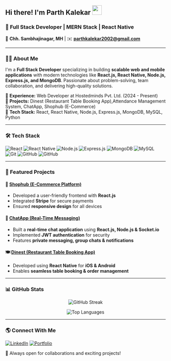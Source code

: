 ## Hi there! I'm Parth Kalekar  <img src="https://media.giphy.com/media/hvRJCLFzcasrR4ia7z/giphy.gif" width="30px">


### 🚀 Full Stack Developer | MERN Stack | React Native

📍 **Chh. Sambhajinagar, MH** | ✉️ **parthkalekar2002@gmail.com** 

---

### 👨‍💻 About Me
I'm a **Full Stack Developer** specializing in building **scalable web and mobile applications** with modern technologies like **React.js, React Native, Node.js, Express.js, and MongoDB**. Passionate about problem-solving, team collaboration, and delivering high-quality solutions.

🔹 **Experience:** Web Developer at Hostedminds Pvt. Ltd. (2024 - Present)  
🔹 **Projects:** Dinest (Restaurant Table Booking App),Attendance Management System,  ChatApp, Shophub (E-Commerce)  
🔹 **Tech Stack:** React, React Native, Node.js, Express.js, MongoDB, MySQL, Python 

---

### 🛠 Tech Stack

![React](https://img.shields.io/badge/React-61DAFB?style=for-the-badge&logo=react&logoColor=white)
![React Native](https://img.shields.io/badge/React_Native-61DAFB?style=for-the-badge&logo=react&logoColor=white)
![Node.js](https://img.shields.io/badge/Node.js-339933?style=for-the-badge&logo=node.js&logoColor=white)
![Express.js](https://img.shields.io/badge/Express.js-000000?style=for-the-badge&logo=express&logoColor=white)
![MongoDB](https://img.shields.io/badge/MongoDB-47A248?style=for-the-badge&logo=mongodb&logoColor=white)
![MySQL](https://img.shields.io/badge/MySQL-4479A1?style=for-the-badge&logo=mysql&logoColor=white)
![Git](https://img.shields.io/badge/Git-F05032?style=for-the-badge&logo=git&logoColor=white)
![GitHub](https://img.shields.io/badge/GitHub-181717?style=for-the-badge&logo=github&logoColor=white)
![GitHub](https://img.shields.io/badge/Python-181717?style=for-the-badge&logo=python&logoColor=white)

---

### 📌 Featured Projects

#### 🚀 [Shophub (E-Commerce Platform)](https://github.com/parthkalekar/shophub-frontend)
- Developed a user-friendly frontend with **React.js**
- Integrated **Stripe** for secure payments
- Ensured **responsive design** for all devices

#### 💬 [ChatApp (Real-Time Messaging)](https://github.com/your-username/chatapp)
- Built a **real-time chat application** using **React.js, Node.js & Socket.io**
- Implemented **JWT authentication** for security
- Features **private messaging, group chats & notifications**

#### 🍽️ [Dinest (Restaurant Table Booking App)](https://github.com/your-username/dinest)
- Developed using **React Native** for **iOS & Android**
- Enables **seamless table booking & order management**

---

### 📊 GitHub Stats
<p align="center">
  <img src="https://github-readme-streak-stats.herokuapp.com/?user=parthkalekar&theme=tokyonight" alt="GitHub Streak" />
</p>

<p align="center">
  <img src="https://github-readme-stats.vercel.app/api/top-langs/?username=parthkalekar&layout=compact&theme=tokyonight" alt="Top Languages" />
</p>

---

### 🌎 Connect With Me
[![LinkedIn](https://img.shields.io/badge/LinkedIn-0A66C2?style=for-the-badge&logo=linkedin&logoColor=white)](https://www.linkedin.com/in/parth-kalekar-28205018b) 
[![Portfolio](https://img.shields.io/badge/Portfolio-FF5733?style=for-the-badge&logo=google-chrome&logoColor=white)](https://my-portfolio-rosy-seven-45.vercel.app/)

🚀 Always open for collaborations and exciting projects!
